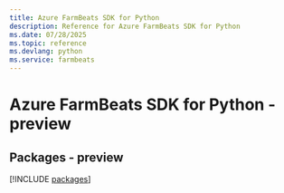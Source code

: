 ```yaml
---
title: Azure FarmBeats SDK for Python
description: Reference for Azure FarmBeats SDK for Python
ms.date: 07/28/2025
ms.topic: reference
ms.devlang: python
ms.service: farmbeats
---
```

# Azure FarmBeats SDK for Python - preview
## Packages - preview
[!INCLUDE [packages](farmbeats-index.md)]